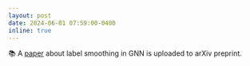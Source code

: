 ```yaml
---
layout: post
date: 2024-06-01 07:59:00-0400
inline: true
---
```


📚 A [paper](https://arxiv.org/abs/2406.00410) about label smoothing in GNN is uploaded to arXiv preprint.